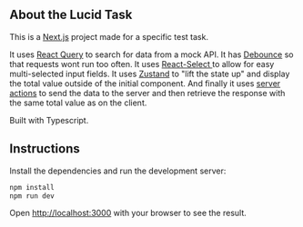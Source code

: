 ## About the Lucid Task

This is a [Next.js](https://nextjs.org/) project made for a specific test task.

It uses [React Query](https://tanstack.com/query/latest/docs/framework/react/overview) to search for data from a mock API. It has [Debounce](lib/hooks/useDebounce.ts) so that requests wont run too often. It uses [React-Select ](https://react-select.com/home) to allow for easy multi-selected input fields. It uses [Zustand](https://zustand-demo.pmnd.rs/) to "lift the state up" and display the total value outside of the initial component.
And finally it uses [server actions](https://nextjs.org/docs/app/building-your-application/data-fetching/server-actions-and-mutations) to send the data to the server and then retrieve the response with the same total value as on the client.

Built with Typescript.

## Instructions

Install the dependencies and run the development server:
```bash
npm install
npm run dev
```
Open [http://localhost:3000](http://localhost:3000) with your browser to see the result.
